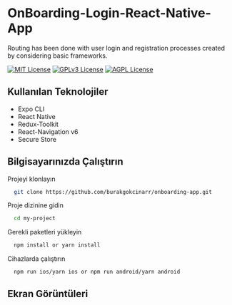 
# OnBoarding-Login-React-Native-App

Routing has been done with user login and registration processes created by considering basic frameworks.



[![MIT License](https://img.shields.io/badge/License-MIT-green.svg)](https://choosealicense.com/licenses/mit/)
[![GPLv3 License](https://img.shields.io/badge/License-GPL%20v3-yellow.svg)](https://opensource.org/licenses/)
[![AGPL License](https://img.shields.io/badge/license-AGPL-blue.svg)](http://www.gnu.org/licenses/agpl-3.0)

  
## Kullanılan Teknolojiler

* Expo CLI 
* React Native
* Redux-Toolkit
* React-Navigation v6
* Secure Store

  
## Bilgisayarınızda Çalıştırın

Projeyi klonlayın

```bash
  git clone https://github.com/burakgokcinarr/onboarding-app.git
```

Proje dizinine gidin

```bash
  cd my-project
```

Gerekli paketleri yükleyin

```bash
  npm install or yarn install
```

Cihazlarda çalıştırın

```bash
  npm run ios/yarn ios or npm run android/yarn android
```

  
## Ekran Görüntüleri


  
